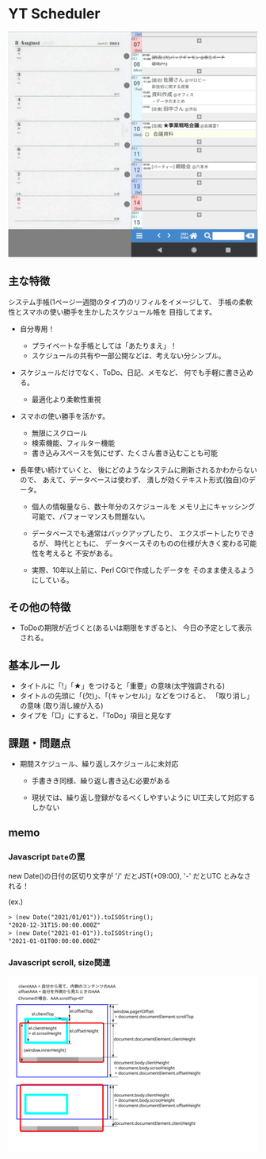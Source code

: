 # YT Scheduler

![](docs/fig1.png)

## 主な特徴

システム手帳(1ページ一週間のタイプ)のリフィルをイメージして、
手帳の柔軟性とスマホの使い勝手を生かしたスケジュール帳を
目指してます。

* 自分専用！

  - プライベートな手帳としては「あたりまえ」！
  - スケジュールの共有や一部公開などは、考えない分シンプル。

* スケジュールだけでなく、ToDo、日記、メモなど、
  何でも手軽に書き込める。

  - 最適化より柔軟性重視

* スマホの使い勝手を活かす。

  - 無限にスクロール
  - 検索機能、フィルター機能
  - 書き込みスペースを気にせず、たくさん書き込むことも可能

* 長年使い続けていくと、
  後にどのようなシステムに刷新されるかわからないので、
  あえて、データベースは使わず、
  潰しが効くテキスト形式(独自)のデータ。
  
  - 個人の情報量なら、数十年分のスケジュールを
    メモリ上にキャッシング可能で、パフォーマンスも問題ない。

  - データベースでも通常はバックアップしたり、
    エクスポートしたりできるが、
    時代とともに、
    データベースそのものの仕様が大きく変わる可能性を考えると
    不安がある。

  - 実際、10年以上前に、Perl CGIで作成したデータを
    そのまま使えるようにしている。


## その他の特徴

* ToDoの期限が近づくと(あるいは期限をすぎると)、
  今日の予定として表示される。


## 基本ルール

* タイトルに「!」「★」をつけると「重要」の意味(太字強調される)
* タイトルの先頭に「(欠)」、「(キャンセル)」などをつけると、
  「取り消し」の意味 (取り消し線が入る)
* タイプを「□」にすると、「ToDo」項目と見なす


## 課題・問題点

* 期間スケジュール、繰り返しスケジュールに未対応

  - 手書きき同様、繰り返し書き込む必要がある

  - 現状では、繰り返し登録がなるべくしやすいように
    UI工夫して対応するしかない


## memo

### Javascript ``Date``の罠

new Date()の日付の区切り文字が
   '/' だとJST(+09:00),
   '-' だとUTC
とみなされる！

(ex.)
```
> (new Date("2021/01/01")).toISOString();
"2020-12-31T15:00:00.000Z"
> (new Date("2021-01-01")).toISOString();
"2021-01-01T00:00:00.000Z"
```

### Javascript scroll, size関連

![](docs/javascript-scroll.svg)
